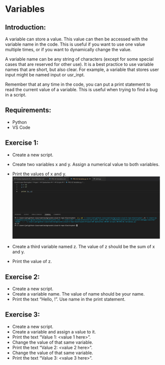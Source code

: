 # Variables

## Introduction:
A variable can store a value. This value can then be accessed with the variable name in the code. This is useful if you want to use one value multiple times, or if you want to dynamically change the value.  

A variable name can be any string of characters (except for some special cases that are reserved for other use). It is a best practice to use variable names that are short, but also clear. For example, a variable that stores user input might be named input or usr_inpt.  

Remember that at any time in the code, you can put a print statement to read the current value of a variable. This is useful when trying to find a bug in a script.  

## Requirements:
- Python
- VS Code

## Exercise 1:
- Create a new script.
- Create two variables x and y. Assign a numerical value to both variables.
- Print the values of x and y.
![Kijk](https://github.com/techgrounds/cloud-6-repo-Electroybot/blob/main/00_includes/%23%23%20Project%20%23%23/PRG-02/01-01.JPG?raw=true)  

- Create a third variable named z. The value of z should be the sum of x and y.
- Print the value of z.

## Exercise 2:
- Create a new script.
- Create a variable name. The value of name should be your name.
- Print the text “Hello, <your name here>!”. Use name in the print statement.



## Exercise 3:
- Create a new script.
- Create a variable and assign a value to it.
- Print the text “Value 1: <value 1 here>”.
- Change the value of that same variable.
- Print the text “Value 2: <value 2 here>”.
- Change the value of that same variable.
- Print the text “Value 3: <value 3 here>”.


